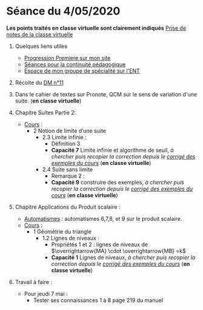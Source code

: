 # Séance du 4/05/2020

__Les points traités en classe virtuelle sont clairement indiqués__
[Prise de notes de la classe virtuelle]()

1. Quelques liens utiles 
   * [Progression Premiere sur mon site](http://www.frederic-junier.org/Premiere2020/Progression/Premiere_2020.html)
   * [Séances pour la continuité pédagogique](https://frederic-junier.github.io/Premiere/)
   * [Espace de mon groupe de spécialité sur l'ENT](https://le-parc.ent.auvergnerhonealpes.fr/classes/premiere-specialite-maths/groupejunier/)

2. Récolte du [DM n°11](https://frederic-junier.org/Premiere2020/Cours/DM-Vacances-Printemps-Web.pdf)

3. Dans le cahier de textes sur Pronote, QCM sur le sens de variation d'une suite. (__en classe virtuelle__)
   
4. Chapitre Suites Partie 2:
   * [Cours](https://frederic-junier.org/Premiere2020/Cours/PremiereCoursSuitesPartie2-2019V1-Web.pdf)  :
     * 2 Notion de limite d’une suite
       * 2.3 Limite infinie :
         * Définition 3
         * __Capacité 7__ Limite infinie et algorithme de seuil, _à chercher puis recopier la correction depuis le [corrigé des exemples du cours](../SuitesPartie2/Cours/Corrige-Cours-SuitesPartie2-2019.pdf)_  (__en classe virtuelle__)
       * 2.4 Suite sans limite
         * Remarque 2 :
         * __Capacité 9__ construire des exemples, _à chercher puis recopier la correction depuis le [corrigé des exemples du cours](../SuitesPartie2/Cours/Corrige-Cours-SuitesPartie2-2019.pdf)_  (__en classe virtuelle__)
  
5. Chapitre Applications du Produit scalaire :
   * [Automatismes](https://frederic-junier.github.io/Premiere/Automatismes/2019-2020/PremiereAutomatismes-2019-2020.pdf)  : automatismes 6,7,8, et 9 sur le produit scalaire.
   * [Cours](https://frederic-junier.github.io/Premiere/ApplicationsProduitScalaire/Cours/Corrige-ApplicationsProduitScalaire-2019.pdf)  :
     * 1 Géométrie du triangle
       * 1.2 Lignes de niveaux :
         * Propriétés 1 et 2 : lignes de niveaux de $\overrightarrow{MA} \cdot \overrightarrow{MB} =k$
         * __Capacité 1__ Lignes de niveaux, _à chercher puis recopier la correction depuis le [corrigé des exemples du cours](../ApplicationsProduitScalaire/Cours/Corrige-ApplicationsProduitScalaire-2019.pdf)_  (__en classe virtuelle__)

6. Travail à faire :
   * Pour jeudi 7 mai  :
     * Tester ses connaissances 1 à 8 page 219 du manuel